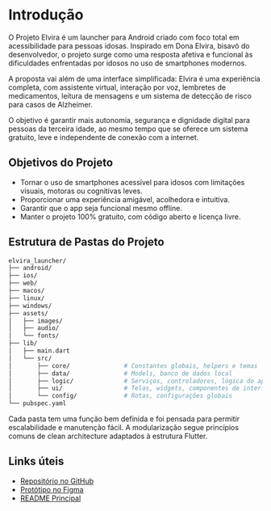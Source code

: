 # Introdução

O Projeto Elvira é um launcher para Android criado com foco total em acessibilidade para pessoas idosas. Inspirado em Dona Elvira, bisavó do desenvolvedor, o projeto surge como uma resposta afetiva e funcional às dificuldades enfrentadas por idosos no uso de smartphones modernos.

A proposta vai além de uma interface simplificada: Elvira é uma experiência completa, com assistente virtual, interação por voz, lembretes de medicamentos, leitura de mensagens e um sistema de detecção de risco para casos de Alzheimer.

O objetivo é garantir mais autonomia, segurança e dignidade digital para pessoas da terceira idade, ao mesmo tempo que se oferece um sistema gratuito, leve e independente de conexão com a internet.

## Objetivos do Projeto
- Tornar o uso de smartphones acessível para idosos com limitações visuais, motoras ou cognitivas leves.
- Proporcionar uma experiência amigável, acolhedora e intuitiva.
- Garantir que o app seja funcional mesmo offline.
- Manter o projeto 100% gratuito, com código aberto e licença livre.

## Estrutura de Pastas do Projeto

```bash
elvira_launcher/
├── android/
├── ios/
├── web/
├── macos/
├── linux/
├── windows/
├── assets/
│   ├── images/
│   ├── audio/
│   └── fonts/
├── lib/
│   ├── main.dart
│   └── src/
│       ├── core/               # Constantes globais, helpers e temas
│       ├── data/               # Models, banco de dados local
│       ├── logic/              # Serviços, controladores, lógica do app
│       ├── ui/                 # Telas, widgets, componentes de interface
│       └── config/             # Rotas, configurações globais
└── pubspec.yaml
```

Cada pasta tem uma função bem definida e foi pensada para permitir escalabilidade e manutenção fácil. A modularização segue princípios comuns de clean architecture adaptados à estrutura Flutter.

## Links úteis
- [Repositório no GitHub](https://github.com/Pews-Cavern/Elvira)
- [Protótipo no Figma](https://www.figma.com/design/XMdoM2kgV5p8qi8x8AAfzm/Elvira)
- [README Principal](https://github.com/Pews-Cavern/Elvira/blob/main/README.md)
